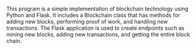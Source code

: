 This program is a simple implementation of blockchain technology using Python and Flask. It includes a Blockchain class that has methods for adding new blocks, performing proof of work, and handling new transactions. The Flask application is used to create endpoints such as mining new blocks, adding new transactions, and getting the entire block chain.
